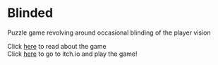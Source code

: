 # Blinded
Puzzle game revolving around occasional blinding of the player vision

Click [here](https://github.com/Matan-Daniel-gamedev/Blinded/blob/main/game.md) to read about the game  
Click [here](https://daniel-matan.itch.io/blinded) to go to itch.io and play the game!  
